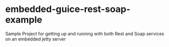 embedded-guice-rest-soap-example
================================

Sample Project for getting up and running with both Rest and Soap services on an embedded jetty server
